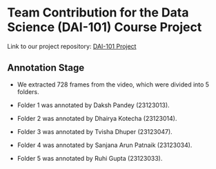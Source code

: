 # Team Contribution for the Data Science (DAI-101) Course Project

Link to our project repository: [DAI-101 Project](https://github.com/DA1729/DAI-101-Project)


## Annotation Stage

- We extracted 728 frames from the video, which were divided into 5 folders. 

- Folder 1 was annotated by Daksh Pandey (23123013).

- Folder 2 was annotated by Dhairya Kotecha (23123014). 

- Folder 3 was annotated by Tvisha Dhuper (23123047).

- Folder 4 was annotated by Sanjana Arun Patnaik (23123034).

- Folder 5 was annotated by Ruhi Gupta (23123033).

